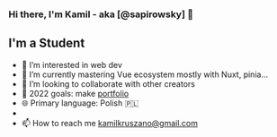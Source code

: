 ### Hi there, I'm Kamil - aka [@sapirowsky] 👋

## I'm a Student

- 👀 I’m interested in web dev
- 🌱 I’m currently mastering Vue ecosystem mostly with Nuxt, pinia...
- 💞️ I’m looking to collaborate with other creators
- 🥅 2022 goals: make [portfolio](https://portfolio-sapirowsky.vercel.app/)
- 🌐 Primary language: Polish 🇵🇱
-
- 📫 How to reach me kamilkruszano@gmail.com



[website]: https://localhost
<!---
sapirowsky/sapirowsky is a ✨ special ✨ repository because its `README.md` (this file) appears on your GitHub profile.
You can click the Preview link to take a look at your changes.
--->
